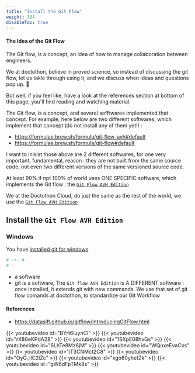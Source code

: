 ```yaml
---
title: "Install the Git Flow"
weight: 104
disableToc: true
---
```


#### The Idea of the Git Flow

The Git flow, is a concept, an idea of how to manage collaboration between engineers.

We at doctothon, believe in proved science, so instead of discussing the git flow, let us takle through using it, and we discuss when ideas and questions pop up. :hammer:

But well, if you feel like, have a look at the references section at bottom of this page, you'll find reading and watching material.

The Git flow, is a concept, and several sofftwares implemented that concept. For example, here below are two different softwares, which implement that concept (do not install any of them yet!) :
* https://formulae.brew.sh/formula/git-flow-avh#default
* https://formulae.brew.sh/formula/git-flow#default

I want to inisist those above are 2 different softwares, for one very important, fundamental, reason : they are not built from the same source code, not even two different versions of the same versioned source code.


At least 90% if npt 100% of world uses ONE SPECIFIC software, which implements the Git flow : the [`Git Flow AVH Edition`](https://github.com/petervanderdoes/gitflow-avh)

We at the Doctothon Cloud, do just the same as the rest of the world, we use the [`Git Flow AVH Edition`](https://github.com/petervanderdoes/gitflow-avh)

## Install the `Git Flow AVH Edition`

### Windows

You have [installed git for windows](/fr/gitworkflows/install-git/)

```bash
# -+- #
# -

```


* a software
* git is a software, The `Git flow AVH Edition` is A DIFFERENT software : once installed, it extends git with new commands. We use that set of git flow comands at doctothon, to standardize our Git Workflow


#### References

* https://datasift.github.io/gitflow/IntroducingGitFlow.html


{{< youtubevideo id="BYrt6luynCI" >}}
{{< youtubevideo id="rX80eKPdA28" >}}
{{< youtubevideo id="1SXpE08hvGs" >}}
{{< youtubevideo id="6LhTe8Mz6jM" >}}
{{< youtubevideo id="WQuxeEvaCxs" >}}
{{< youtubevideo id="iT3CNMct2C8" >}}
{{< youtubevideo id="OyG_ilC2iZc" >}}
{{< youtubevideo id="xgo60yhetZk" >}}
{{< youtubevideo id="gW6dFpTMk8s" >}}
